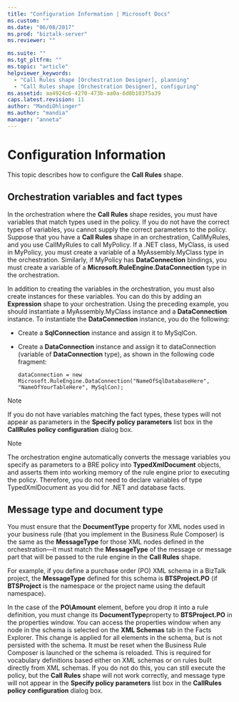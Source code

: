 ```yaml
---
title: "Configuration Information | Microsoft Docs"
ms.custom: ""
ms.date: "06/08/2017"
ms.prod: "biztalk-server"
ms.reviewer: ""

ms.suite: ""
ms.tgt_pltfrm: ""
ms.topic: "article"
helpviewer_keywords: 
  - "Call Rules shape [Orchestration Designer], planning"
  - "Call Rules shape [Orchestration Designer], configuring"
ms.assetid: aa4924c6-4270-473b-aa0a-6d8b18375a39
caps.latest.revision: 11
author: "MandiOhlinger"
ms.author: "mandia"
manager: "anneta"
---
```

# Configuration Information
This topic describes how to configure the **Call Rules** shape.  
  
## Orchestration variables and fact types  
 In the orchestration where the **Call Rules** shape resides, you must have variables that match types used in the policy. If you do not have the correct types of variables, you cannot supply the correct parameters to the policy. Suppose that you have a **Call Rules** shape in an orchestration, CallMyRules, and you use CallMyRules to call MyPolicy. If a .NET class, MyClass, is used in MyPolicy, you must create a variable of a MyAssembly.MyClass type in the orchestration. Similarly, if MyPolicy has **DataConnection** bindings, you must create a variable of a **Microsoft.RuleEngine.DataConnection** type in the orchestration.  
  
 In addition to creating the variables in the orchestration, you must also create instances for these variables. You can do this by adding an **Expression** shape to your orchestration. Using the preceding example, you should instantiate a MyAssembly.MyClass instance and a **DataConnection** instance. To instantiate the **DataConnection** instance, you do the following:  
  
-   Create a **SqlConnection** instance and assign it to MySqlCon.  
  
-   Create a **DataConnection** instance and assign it to dataConnection (variable of **DataConnection** type), as shown in the following code fragment:  
  
    ```  
    dataConnection = new Microsoft.RuleEngine.DataConnection("NameOfSqlDatabaseHere", "NameOfYourTableHere", MySqlCon);  
    ```  
  
> [!NOTE]
>  If you do not have variables matching the fact types, these types will not appear as parameters in the **Specify policy parameters** list box in the **CallRules policy configuration** dialog box.  
  
> [!NOTE]
>  The orchestration engine automatically converts the message variables you specify as parameters to a BRE policy into **TypedXmlDocument** objects, and asserts them into working memory of the rule engine prior to executing the policy. Therefore, you do not need to declare variables of type TypedXmlDocument as you did for .NET and database facts.  
  
## Message type and document type  
 You must ensure that the **DocumentType** property for XML nodes used in your business rule (that you implement in the Business Rule Composer) is the same as the **MessageType** for those XML nodes defined in the orchestration—it must match the **MessageType** of the message or message part that will be passed to the rule engine in the **Call Rules** shape.  
  
 For example, if you define a purchase order (PO) XML schema in a BizTalk project, the **MessageType** defined for this schema is **BTSProject.PO** (if **BTSProject** is the namespace or the project name using the default namespace).  
  
 In the case of the **PO\Amount** element, before you drop it into a rule definition, you must change its **DocumentType**property to **BTSProject.PO** in the properties window. You can access the properties window when any node in the schema is selected on the **XML Schemas** tab in the Facts Explorer. This change is applied for all elements in the schema, but is not persisted with the schema. It must be reset when the Business Rule Composer is launched or the schema is reloaded. This is required for vocabulary definitions based either on XML schemas or on rules built directly from XML schemas. If you do not do this, you can still execute the policy, but the **Call Rules** shape will not work correctly, and message type will not appear in the **Specify policy parameters** list box in the **CallRules policy configuration** dialog box.